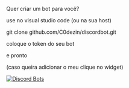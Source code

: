 Quer criar um bot para você?

use no visual studio code (ou na sua host)

git clone github.com/C0dezin/discordbot.git

coloque o token do seu bot 

e pronto

(caso queira adicionar o meu clique no widget)

[![Discord Bots](https://top.gg/api/widget/767868534645719050.svg)](https://top.gg/bot/767868534645719050)
